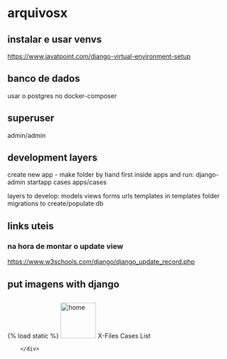 # arquivosx

## instalar e usar venvs
https://www.javatpoint.com/django-virtual-environment-setup

## banco de dados
usar o postgres no docker-composer


## superuser
admin/admin

## development layers
create new app - make folder by hand first inside apps and run:
django-admin startapp cases apps/cases

layers to develop:
models
views
forms
urls
templates in templates folder
migrations to create/populate db

## links uteis
### na hora de montar o update view
https://www.w3schools.com/django/django_update_record.php

## put imagens with django
 <div class="alert alert-success" role="alert">
            <h2></h2>{% load static %} <img src="{% static "img/fbi_logo.png" %}" alt="home" width="80px" height="80px" /> X-Files Cases List</h2>
            
        </div>
